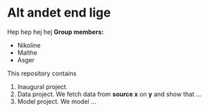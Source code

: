 # Alt andet end lige
Hep hep
hej hej 
**Group members:**
- Nikoline 
- Malthe
- Asger

This repository contains  
1. Inaugural project. 
2. Data project. We fetch data from **source x** on **y** and show that ...
3. Model project. We model ...
